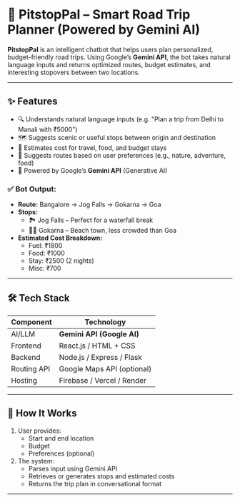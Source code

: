 # 🚗 PitstopPal – Smart Road Trip Planner (Powered by Gemini AI)

**PitstopPal** is an intelligent chatbot that helps users plan personalized, budget-friendly road trips. Using Google’s **Gemini API**, the bot takes natural language inputs and returns optimized routes, budget estimates, and interesting stopovers between two locations.

---

## ✨ Features

- 🔍 Understands natural language inputs (e.g. "Plan a trip from Delhi to Manali with ₹5000")
- 🗺️ Suggests scenic or useful stops between origin and destination
- 💸 Estimates cost for travel, food, and budget stays
- 🧭 Suggests routes based on user preferences (e.g., nature, adventure, food)
- 🧠 Powered by Google’s **Gemini API** (Generative AI)



### ✅ Bot Output:

- **Route:** Bangalore → Jog Falls → Gokarna → Goa  
- **Stops:**
  - 🏞️ Jog Falls – Perfect for a waterfall break
  - 🧘‍♀️ Gokarna – Beach town, less crowded than Goa
- **Estimated Cost Breakdown:**
  - Fuel: ₹1800
  - Food: ₹1000
  - Stay: ₹2500 (2 nights)
  - Misc: ₹700

---

## 🛠 Tech Stack

| Component       | Technology               |
|----------------|---------------------------|
| AI/LLM          | **Gemini API (Google AI)** |
| Frontend        | React.js / HTML + CSS     |
| Backend         | Node.js / Express / Flask |
| Routing API     | Google Maps API (optional)|
| Hosting         | Firebase / Vercel / Render|

---

## 🧪 How It Works

1. User provides:
   - Start and end location
   - Budget
   - Preferences (optional)
2. The system:
   - Parses input using Gemini API
   - Retrieves or generates stops and estimated costs
   - Returns the trip plan in conversational format

---
